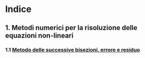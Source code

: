 # Indice

## 1. Metodi numerici per la risoluzione delle equazioni non-lineari
  ### 1.1 [Metodo delle successive bisezioni, errore e residuo](Appunti/Lezione1.md)

